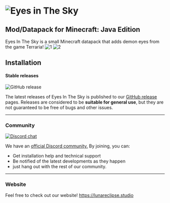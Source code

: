 # ![Eyes in The Sky](https://user-images.githubusercontent.com/26262092/194691556-308700ea-8bf8-4ba9-aa44-1347a6412692.png)
## Mod/Datapack for Minecraft: Java Edition

Eyes In The Sky is a small Minecraft datapack that adds demon eyes from the game Terraria!
![1](https://user-images.githubusercontent.com/26262092/194691749-1c80b36a-e0ea-4509-bf5b-047cd8cee871.png)
![2](https://user-images.githubusercontent.com/26262092/194691750-63e92338-d8c0-458f-ac79-81ddac9b1f93.png)


## Installation

#### Stable releases

![GitHub release](https://img.shields.io/github/v/release/LunarEclipseStudios/Eyes-In-The-Sky)

The latest releases of Eyes In The Sky is published to our [GitHub release](https://github.com/LunarEclipseStudios/Eyes-In-The-Sky/releases) pages. 
Releases are considered to be **suitable for general use**, but they are not guaranteed to be free of bugs and other issues.

---

### Community
[![Discord chat](https://img.shields.io/badge/chat%20on-discord-7289DA?logo=discord&logoColor=white)](https://discord.gg/RmMtqxJJgH)

We have an [official Discord community.](https://discord.gg/RmMtqxJJgH) By joining, you can:
- Get installation help and technical support
- Be notified of the latest developments as they happen
- just hang out with the rest of our community.

---

### Website
Feel free to check out our website!
https://lunareclipse.studio

